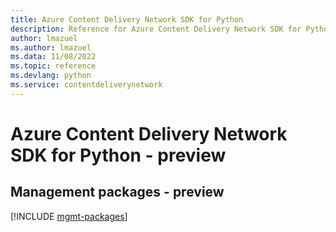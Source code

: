 ```yaml
---
title: Azure Content Delivery Network SDK for Python
description: Reference for Azure Content Delivery Network SDK for Python
author: lmazuel
ms.author: lmazuel
ms.data: 11/08/2022
ms.topic: reference
ms.devlang: python
ms.service: contentdeliverynetwork
---
```

# Azure Content Delivery Network SDK for Python - preview

## Management packages - preview
[!INCLUDE [mgmt-packages](content-delivery-network-mgmt-index.md)]
